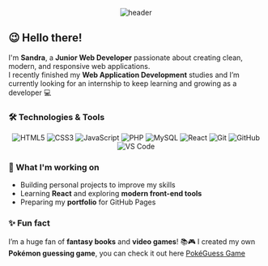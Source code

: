 <!-- 🌟 HEADER -->
<p align="center">
  <img src="https://capsule-render.vercel.app/api?type=waving&color=0:8A2387,100:00BCD4&height=250&section=header&text=Hello!%20I'm%20Sandra%20💻&fontSize=45&fontColor=ffffff&animation=fadeIn" alt="header"/>
</p>

## 😉 Hello there!

I'm **Sandra**, a **Junior Web Developer** passionate about creating clean, modern, and responsive web applications.  
I recently finished my **Web Application Development** studies and I’m currently looking for an internship to keep learning and growing as a developer 💻 

### 🛠️ Technologies & Tools

<div align="center">

![HTML5](https://img.shields.io/badge/HTML5-E34F26?style=for-the-badge&logo=html5&logoColor=white)
![CSS3](https://img.shields.io/badge/CSS3-1572B6?style=for-the-badge&logo=css3&logoColor=white)
![JavaScript](https://img.shields.io/badge/JavaScript-F7DF1E?style=for-the-badge&logo=javascript&logoColor=black)
![PHP](https://img.shields.io/badge/PHP-777BB4?style=for-the-badge&logo=php&logoColor=white)
![MySQL](https://img.shields.io/badge/MySQL-4479A1?style=for-the-badge&logo=mysql&logoColor=white)
![React](https://img.shields.io/badge/React-20232A?style=for-the-badge&logo=react&logoColor=61DAFB)
![Git](https://img.shields.io/badge/Git-F05033?style=for-the-badge&logo=git&logoColor=white)
![GitHub](https://img.shields.io/badge/GitHub-181717?style=for-the-badge&logo=github&logoColor=white)
![VS Code](https://img.shields.io/badge/VS_Code-0078D7?style=for-the-badge&logo=visualstudiocode&logoColor=white)

</div>

### 🤔 What I'm working on

- Building personal projects to improve my skills  
- Learning **React** and exploring **modern front-end tools**  
- Preparing my **portfolio** for GitHub Pages  

### ✨ Fun fact
I’m a huge fan of **fantasy books** and **video games**! 📚🎮
I created my own **Pokémon guessing game**, you can check it out here [PokéGuess Game](https://sandrasyl.github.io/pokeguessgame/) 
